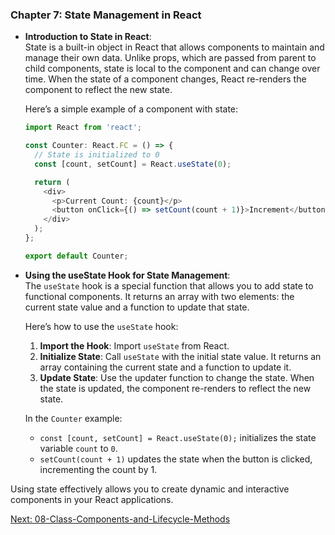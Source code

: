 ### Chapter 7: State Management in React

- **Introduction to State in React**:  
  State is a built-in object in React that allows components to maintain and manage their own data. Unlike props, which are passed from parent to child components, state is local to the component and can change over time. When the state of a component changes, React re-renders the component to reflect the new state.

  Here’s a simple example of a component with state:

  ```typescript
  import React from 'react';

  const Counter: React.FC = () => {
    // State is initialized to 0
    const [count, setCount] = React.useState(0);

    return (
      <div>
        <p>Current Count: {count}</p>
        <button onClick={() => setCount(count + 1)}>Increment</button>
      </div>
    );
  };

  export default Counter;
  ```

- **Using the useState Hook for State Management**:  
  The `useState` hook is a special function that allows you to add state to functional components. It returns an array with two elements: the current state value and a function to update that state.

  Here’s how to use the `useState` hook:

  1. **Import the Hook**: Import `useState` from React.
  2. **Initialize State**: Call `useState` with the initial state value. It returns an array containing the current state and a function to update it.
  3. **Update State**: Use the updater function to change the state. When the state is updated, the component re-renders to reflect the new state.

  In the `Counter` example:
  - `const [count, setCount] = React.useState(0);` initializes the state variable `count` to `0`.
  - `setCount(count + 1)` updates the state when the button is clicked, incrementing the count by 1.

Using state effectively allows you to create dynamic and interactive components in your React applications.

[Next: 08-Class-Components-and-Lifecycle-Methods](08-Class-Components-and-Lifecycle-Methods.md)
